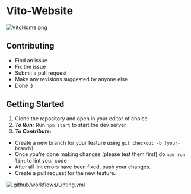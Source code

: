 # Vito-Website

![VitoHome.png](https://res.craft.do/user/full/23a03a79-af5e-1af9-b4ff-27170389b6b1/doc/BAA595D7-E923-4FC2-A915-B766124813DF/AE29566B-6CCD-4212-BCF1-892B376A3192_2/ulfzKAiN1Is2Cwvoagt5SxprdhYxE8HpCgG5aK1eZqYz/VitoHome.png)

## Contributing

- Find an issue
- Fix the issue
- Submit a pull request
- Make any revisions suggested by anyone else
- Done :)

## Getting Started

1. Clone the repository and open in your editor of choice
2. _**To Run:**_ Run `npm start` to start the dev server
3. _**To Contribute:**_
  - Create a new branch for your feature using `git checkout -b [your-branch]`
  - Once you're done making changes (please test them first) do `npm run lint` to lint your code
  - After all lint errors have been fixed, push your changes.
  - Create a pull request for the new feature.


[![.github/workflows/Linting.yml](https://github.com/Vito-Research/Vito-Website/actions/workflows/Linting.yml/badge.svg)](https://github.com/Vito-Research/Vito-Website/actions/workflows/Linting.yml)

